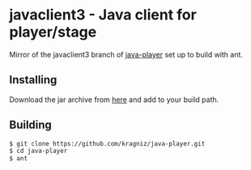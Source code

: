 # javaclient3 - Java client for player/stage

Mirror of the javaclient3 branch of
[java-player](http://sourceforge.net/projects/java-player/) set up to build
with ant.

## Installing

Download the jar archive from
[here](https://github.com/kragniz/java-player/releases/download/v3/javaclient.jar)
and add to your build path.

## Building

```bash
$ git clone https://github.com/kragniz/java-player.git
$ cd java-player
$ ant
````
